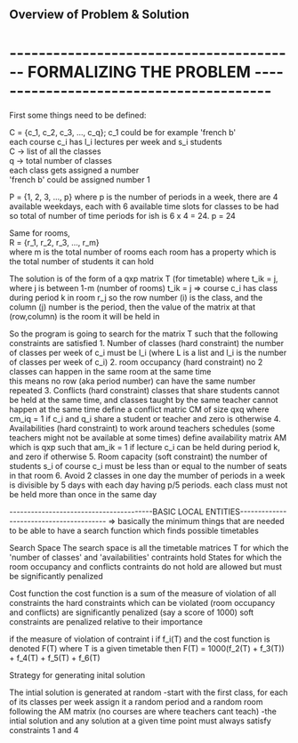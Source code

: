 ## Overview of Problem & Solution


# ---------------------------------------- FORMALIZING THE PROBLEM ----------------------------------------

First some things need to be defined:   
  
C = {c_1, c_2, c_3, ..., c_q}; c_1 could be for example 'french b'  
    each course c_i has l_i lectures per week and s_i students  
C -> list of all the classes  
q -> total number of classes    
    each class gets assigned a number  
    'french b' could be assigned number 1  


P = {1, 2, 3, ..., p}
where p is the number of periods in a week,
there are 4 available weekdays, each with 6 available time slots for classes to be had
so total of number of time periods for ish is 6 x 4 = 24. 
p = 24

Same for rooms,  
R = {r_1, r_2, r_3, ..., r_m}  
where m is the total number of rooms 
each room has a property which is the total number of students it can hold 

The solution is of the form of a qxp matrix T (for timetable) 
    where t_ik = j, where j is between 1-m (number of rooms) 
    t_ik = j => course c_i has class during period k in room r_j 
        so the row number (i) is the class, and the column (j) number is the period, then the value of the matrix at that (row,column) is the room it will be held in 
     
So the program is going to search for the matrix T such that the following constraints are satisfied 
    1. Number of classes (hard constraint) 
        the number of classes per week of c_i must be l_i (where L is a list and l_i is the number of classes per week of c_i) 
    2. room occupancy (hard constraint) 
        no 2 classes can happen in the same room at the same time  
        this means no row (aka period number) can have the same number repeated 
    3. Conflicts (hard constraint) 
        classes that share students cannot be held at the same time, and classes taught by the same teacher cannot happen at the same time
        define a conflict matric CM of size qxq where cm_iq = 1 if c_i and q_i share a student or teacher and zero is otherwise
    4. Availabilities (hard constraint)
        to work around teachers schedules (some teachers might not be available at some times)
        define availability matrix AM which is qxp such that am_ik = 1 if lecture c_i can be held during period k, and zero if otherwise
    5. Room capacity (soft constraint)
        the number of students s_i of course c_i must be less than or equal to the number of seats in that room
    6. Avoid 2 classes in one day
        the mumber of periods in a week is divisible by 5 days with each day having p/5 periods. 
        each class must not be held more than once in the same day


----------------------------------------BASIC LOCAL ENTITIES----------------------------------------
=> basically the minimum things that are needed to be able to have a search function which finds possible timetables 

Search Space
    The search space is all the timetable matrices T for which the 'number of classes' and 'availabilities' contraints hold
    States for which the room occupancy and conflicts contraints do not hold are allowed but must be significantly penalized

Cost function
    the cost function is a sum of the measure of violation of all constraints
    the hard constraints which can be violated (room occupancy and conflicts) are significantly penalized (say a score of 1000)
    soft constraints are penalized relative to their importance

if the measure of violation of contraint i if f_i(T) and the cost function is denoted F(T) where T is a given timetable then 
    F(T) = 1000(f_2(T) + f_3(T)) + f_4(T) + f_5(T) + f_6(T)

Strategy for generating inital solution

The intial solution is generated at random
    -start with the first class, for each of its classes per week assign it a random period and a random room following the AM matrix (no courses are where teachers cant teach)
    -the intial solution and any solution at a given time point must always satisfy constraints 1 and 4




